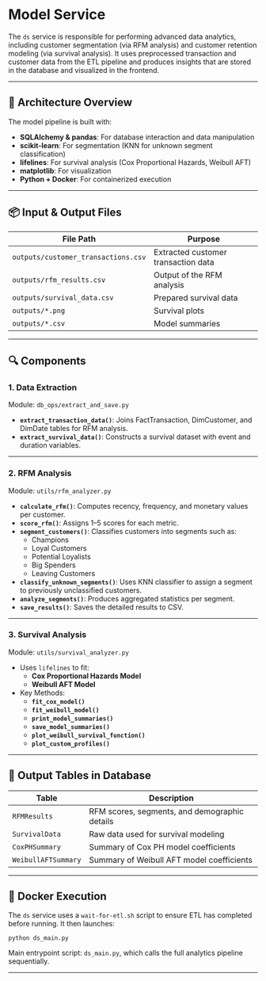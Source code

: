 # Model Service

The `ds` service is responsible for performing advanced data analytics, including customer segmentation (via RFM analysis) and customer retention modeling (via survival analysis). It uses preprocessed transaction and customer data from the ETL pipeline and produces insights that are stored in the database and visualized in the frontend.

---

## 🧱 Architecture Overview

The model pipeline is built with:

- **SQLAlchemy & pandas**: For database interaction and data manipulation
- **scikit-learn**: For segmentation (KNN for unknown segment classification)
- **lifelines**: For survival analysis (Cox Proportional Hazards, Weibull AFT)
- **matplotlib**: For visualization
- **Python + Docker**: For containerized execution

---

## 📦 Input & Output Files

| File Path                     | Purpose                                 |
|------------------------------|-----------------------------------------|
| `outputs/customer_transactions.csv` | Extracted customer transaction data |
| `outputs/rfm_results.csv`    | Output of the RFM analysis              |
| `outputs/survival_data.csv`  | Prepared survival data                  |
| `outputs/*.png`              | Survival plots                          |
| `outputs/*.csv`              | Model summaries                         |

---

## 🔍 Components

### 1. **Data Extraction**

Module: `db_ops/extract_and_save.py`

- **`extract_transaction_data()`**: Joins FactTransaction, DimCustomer, and DimDate tables for RFM analysis.
- **`extract_survival_data()`**: Constructs a survival dataset with event and duration variables.

---

### 2. **RFM Analysis**

Module: `utils/rfm_analyzer.py`

- **`calculate_rfm()`**: Computes recency, frequency, and monetary values per customer.
- **`score_rfm()`**: Assigns 1–5 scores for each metric.
- **`segment_customers()`**: Classifies customers into segments such as:
  - Champions
  - Loyal Customers
  - Potential Loyalists
  - Big Spenders
  - Leaving Customers
- **`classify_unknown_segments()`**: Uses KNN classifier to assign a segment to previously unclassified customers.
- **`analyze_segments()`**: Produces aggregated statistics per segment.
- **`save_results()`**: Saves the detailed results to CSV.

---

### 3. **Survival Analysis**

Module: `utils/survival_analyzer.py`

- Uses `lifelines` to fit:
  - **Cox Proportional Hazards Model**
  - **Weibull AFT Model**
- Key Methods:
  - **`fit_cox_model()`**
  - **`fit_weibull_model()`**
  - **`print_model_summaries()`**
  - **`save_model_summaries()`**
  - **`plot_weibull_survival_function()`**
  - **`plot_custom_profiles()`**

---

## 🧪 Output Tables in Database

| Table                | Description                                     |
|---------------------|-------------------------------------------------|
| `RFMResults`         | RFM scores, segments, and demographic details   |
| `SurvivalData`       | Raw data used for survival modeling             |
| `CoxPHSummary`       | Summary of Cox PH model coefficients            |
| `WeibullAFTSummary`  | Summary of Weibull AFT model coefficients       |

---

## 🐳 Docker Execution

The `ds` service uses a `wait-for-etl.sh` script to ensure ETL has completed before running. It then launches:

```
python ds_main.py
```

Main entrypoint script: `ds_main.py`, which calls the full analytics pipeline sequentially.

---
